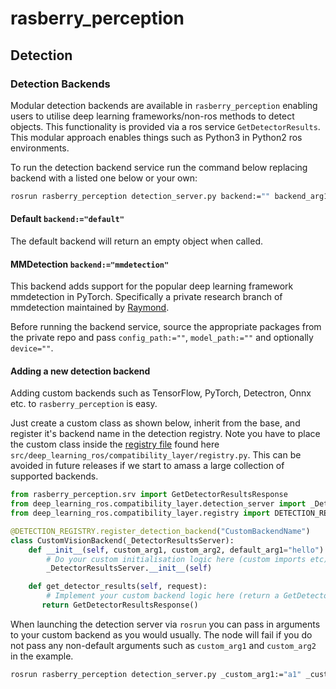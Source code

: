# rasberry_perception

## Detection


### Detection Backends

Modular detection backends are available in `rasberry_perception` enabling users to utilise deep learning 
frameworks/non-ros methods to detect objects. This functionality is provided via a ros service `GetDetectorResults`. 
This modular approach enables things such as Python3 in Python2 ros environments.

To run the detection backend service run the command below replacing backend with a listed one below or your own:

```bash 
rosrun rasberry_perception detection_server.py backend:="" backend_arg1:=""
```

#### Default `backend:="default"`

The default backend will return an empty object when called.

#### MMDetection `backend:="mmdetection"`

This backend adds support for the popular deep learning framework mmdetection in PyTorch. 
Specifically a private research branch of mmdetection maintained by [Raymond](https://github.com/RaymondKirk).

Before running the backend service, source the appropriate packages from the private repo and pass 
`config_path:=""`, `model_path:=""` and optionally `device=""`.

#### Adding a new detection backend 

Adding custom backends such as TensorFlow, PyTorch, Detectron, Onnx etc. to `rasberry_perception` is easy. 

Just create a custom class as shown below, inherit from the base, and register it's backend name in the detection registry. 
Note you have to place the custom class inside the 
[registry file](src/deep_learning_ros/compatibility_layer/registry.py) found here `src/deep_learning_ros/compatibility_layer/registry.py`.
This can be avoided in future releases if we start to amass a large collection of supported backends.


```python
from rasberry_perception.srv import GetDetectorResultsResponse
from deep_learning_ros.compatibility_layer.detection_server import _DetectorResultsServer
from deep_learning_ros.compatibility_layer.registry import DETECTION_REGISTRY

@DETECTION_REGISTRY.register_detection_backend("CustomBackendName")
class CustomVisionBackend(_DetectorResultsServer):
    def __init__(self, custom_arg1, custom_arg2, default_arg1="hello"):
        # Do your custom initialisation logic here (custom imports etc)
        _DetectorResultsServer.__init__(self)

    def get_detector_results(self, request):
        # Implement your custom backend logic here (return a GetDetectorResultsResponse object)
       return GetDetectorResultsResponse()
```

When launching the detection server via `rosrun` you can pass in arguments to your custom backend as you would usually.
The node will fail if you do not pass any non-default arguments such as `custom_arg1` and `custom_arg2` in the example.

```bash
rosrun rasberry_perception detection_server.py _custom_arg1:="a1" _custom_arg2:="a2" _default_arg1"="world"
```